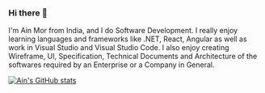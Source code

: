 ### Hi there 👋

I'm Ain Mor from India, and I do Software Development. I really enjoy learning languages and frameworks like .NET, React, Angular as well as work in Visual Studio and Visual Studio Code. I also enjoy creating Wireframe, UI, Specification, Technical Documents and Architecture of the softwares required by an Enterprise or a Company in General. 

[![Ain's GitHub stats](https://github-readme-stats.vercel.app/api?username=ainmor)](https://github.com/ainmor/github-readme-stats)
